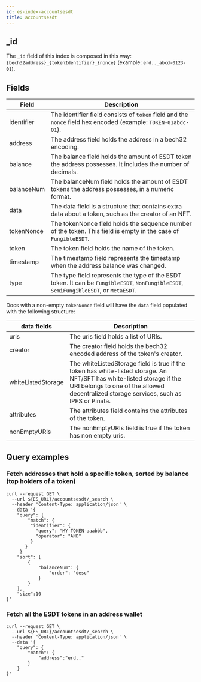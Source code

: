 ```yaml
---
id: es-index-accountsesdt
title: accountsesdt
---
```


## _id

The `_id` field of this index is composed in this way: `{bech32address}_{tokenIdentifier}_{nonce}` (example: `erd.._abcd-0123-01`).

## Fields

| Field       | Description                                                                                                                           |
|-------------|---------------------------------------------------------------------------------------------------------------------------------------|
| identifier  | The identifier field consists of `token` field and the `nonce` field hex encoded (example: `TOKEN-01abdc-01`).                        |
| address     | The address field holds the address in a bech32 encoding.                                                                             |
| balance     | The balance field holds the amount of ESDT token the address possesses. It includes the number of decimals.                           |
| balanceNum  | The balanceNum field holds the amount of ESDT tokens the address possesses, in a numeric format.                                      |
| data        | The data field is a structure that contains extra data about a token, such as the creator of an NFT.                                  |
| tokenNonce  | The tokenNonce field holds the sequence number of the token. This field is empty in the case of `FungibleESDT`.                       |
| token       | The token field holds the name of the token.                                                                                          |
| timestamp   | The timestamp field represents the timestamp when the address balance was changed.                                                    |
| type        | The type field represents the type of the ESDT token. It can be `FungibleESDT`, `NonFungibleESDT`, `SemiFungibleESDT`, or `MetaESDT`. |


Docs with a non-empty `tokenNonce` field will have the `data` field populated with the following structure:

| data fields        | Description                                                                                                                                                                                                       |
|--------------------|-------------------------------------------------------------------------------------------------------------------------------------------------------------------------------------------------------------------|
| uris               | The uris field holds a list of URIs.                                                                                                                                                                              |
| creator            | The creator field holds the bech32 encoded address of the token's creator.                                                                                                                                        |
| whiteListedStorage | The whiteListedStorage field is true if the token has white-listed storage. An NFT/SFT has white-listed storage if the URI belongs to one of the allowed decentralized storage services, such as IPFS or Pinata.  |
| attributes         | The attributes field contains the attributes of the token.                                                                                                                                                        |
| nonEmptyURIs       | The nonEmptyURIs field is true if the token has non empty uris.                                                                                                                                                   |


## Query examples

### Fetch addresses that hold a specific token, sorted by balance (top holders of a token)

```
curl --request GET \
  --url ${ES_URL}/accountsesdt/_search \
  --header 'Content-Type: application/json' \
  --data '{
    "query": {
        "match": {
         "identifier": {
           "query": "MY-TOKEN-aaabbb",
           "operator": "AND"
         }
       }
     }
    "sort": [
        {
            "balanceNum": {
                "order": "desc"
            }
        }
    ],
    "size":10
}'
```

### Fetch all the ESDT tokens in an address wallet

```
curl --request GET \
  --url ${ES_URL}/accountsesdt/_search \
  --header 'Content-Type: application/json' \
  --data '{
	"query": {
		"match": {
			"address":"erd.."
		}
	}
}'
```

